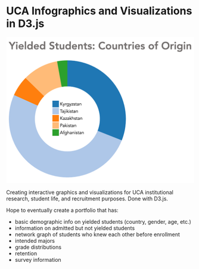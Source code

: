 UCA Infographics and Visualizations in D3.js
=========
<img src = "Country-D3.png">

Creating interactive graphics and visualizations for UCA institutional research, student life, and recruitment purposes. Done with D3.js.

Hope to eventually create a portfolio that has:
- basic demographic info on yielded students (country, gender, age, etc.)
- information on admitted but not yielded students
- network graph of students who knew each other before enrollment
- intended majors
- grade distributions
- retention
- survey information
